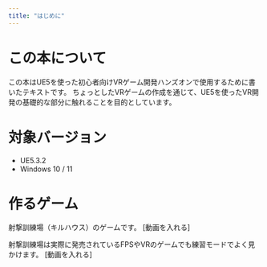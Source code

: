 ```yaml
---
title: "はじめに"
---
```

# この本について
この本はUE5を使った初心者向けVRゲーム開発ハンズオンで使用するために書いたテキストです。
ちょっとしたVRゲームの作成を通じて、UE5を使ったVR開発の基礎的な部分に触れることを目的としています。

# 対象バージョン
- UE5.3.2
- Windows 10 / 11

# 作るゲーム
射撃訓練場（キルハウス）のゲームです。
[動画を入れる]

射撃訓練場は実際に発売されているFPSやVRのゲームでも練習モードでよく見かけます。
[動画を入れる]